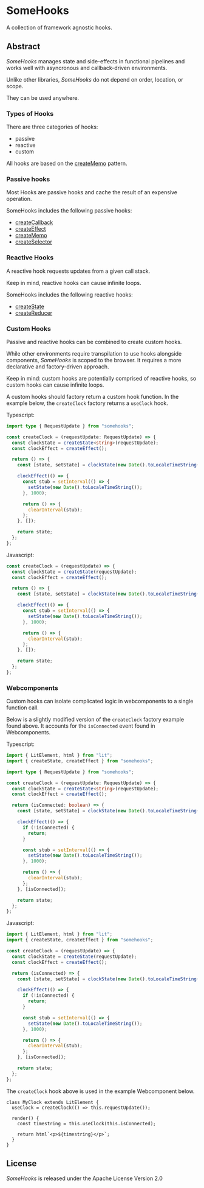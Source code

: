 # SomeHooks

A collection of framework agnostic hooks.

## Abstract

*SomeHooks* manages state and side-effects in functional pipelines and works
well with asyncronous and callback-driven environments.

Unlike other libraries, *SomeHooks* do not depend on order, location, or scope.

They can be used anywhere.

### Types of Hooks

There are three categories of hooks:

-   passive
-   reactive
-   custom

All hooks are based on the [createMemo](./src/create_memo/README.md) pattern.

### Passive hooks

Most Hooks are passive hooks and cache the result of an expensive operation.

SomeHooks includes the following passive hooks:

-   [createCallback](./src/create_callback/README.md)
-   [createEffect](./src/create_effect/README.md)
-   [createMemo](./src/create_memo/README.md)
-   [createSelector](./src/create_selector/README.md)

### Reactive Hooks

A reactive hook requests updates from a given call stack.

Keep in mind, reactive hooks can cause infinite loops.

SomeHooks includes the following reactive hooks:

-   [createState](./src/create_state/README.md)
-   [createReducer](./src/create_reducer/README.md)

### Custom Hooks

Passive and reactive hooks can be combined to create custom hooks.

While other environments require transpilation to use hooks alongside
components, *SomeHooks* is scoped to the browser. It requires a more declarative
and factory-driven approach.

Keep in mind: custom hooks are potentially comprised of reactive hooks, so
custom hooks can cause infinite loops.

A custom hooks should factory return a custom hook function. In the example
below, the `createClock` factory returns a `useClock` hook.

Typescript:

```ts
import type { RequestUpdate } from "somehooks";

const createClock = (requestUpdate: RequestUpdate) => {
  const clockState = createState<string>(requestUpdate);
  const clockEffect = createEffect();

  return () => {
    const [state, setState] = clockState(new Date().toLocaleTimeString());

    clockEffect(() => {
      const stub = setInterval(() => {
        setState(new Date().toLocaleTimeString());
      }, 1000);

      return () => {
        clearInterval(stub);
      };
    }, []);

    return state;
  };
};
```

Javascript:

```js
const createClock = (requestUpdate) => {
  const clockState = createState(requestUpdate);
  const clockEffect = createEffect();

  return () => {
    const [state, setState] = clockState(new Date().toLocaleTimeString());

    clockEffect(() => {
      const stub = setInterval(() => {
        setState(new Date().toLocaleTimeString());
      }, 1000);

      return () => {
        clearInterval(stub);
      };
    }, []);

    return state;
  };
};
```

### Webcomponents

Custom hooks can isolate complicated logic in webcomponents to a single function
call.

Below is a slightly modified version of the `createClock` factory example found
above. It accounts for the `isConnected` event found in Webcomponents.

Typescript:

```ts
import { LitElement, html } from "lit";
import { createState, createEffect } from "somehooks";

import type { RequestUpdate } from "somehooks";

const createClock = (requestUpdate: RequestUpdate) => {
  const clockState = createState<string>(requestUpdate);
  const clockEffect = createEffect();

  return (isConnected: boolean) => {
    const [state, setState] = clockState(new Date().toLocaleTimeString());

    clockEffect(() => {
      if (!isConnected) {
        return;
      }

      const stub = setInterval(() => {
        setState(new Date().toLocaleTimeString());
      }, 1000);

      return () => {
        clearInterval(stub);
      };
    }, [isConnected]);

    return state;
  };
};
```

Javascript:

```ts
import { LitElement, html } from "lit";
import { createState, createEffect } from "somehooks";

const createClock = (requestUpdate) => {
  const clockState = createState(requestUpdate);
  const clockEffect = createEffect();

  return (isConnected) => {
    const [state, setState] = clockState(new Date().toLocaleTimeString());

    clockEffect(() => {
      if (!isConnected) {
        return;
      }

      const stub = setInterval(() => {
        setState(new Date().toLocaleTimeString());
      }, 1000);

      return () => {
        clearInterval(stub);
      };
    }, [isConnected]);

    return state;
  };
};
```

The `createClock` hook above is used in the example Webcomponent below.

```
class MyClock extends LitElement {
  useClock = createClock(() => this.requestUpdate());

  render() {
    const timestring = this.useClock(this.isConnected);

    return html`<p>${timestring}</p>`;
  }
}
```

## License

*SomeHooks* is released under the Apache License Version 2.0
